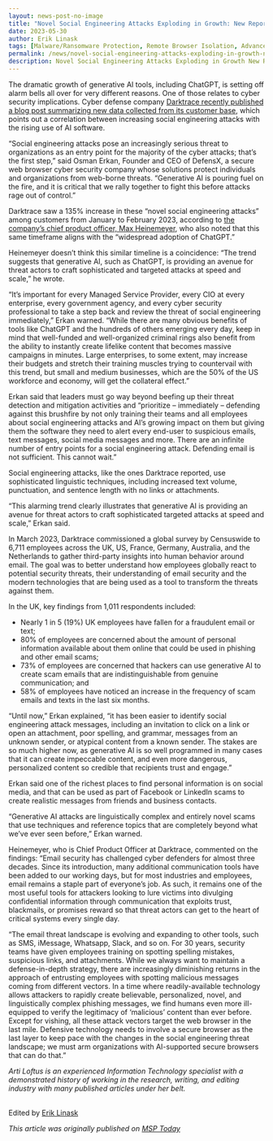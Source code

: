 ```yaml
---
layout: news-post-no-image
title: "Novel Social Engineering Attacks Exploding in Growth: New Report from Darktrace"
date: 2023-05-30
author: Erik Linask
tags: [Malware/Ransomware Protection, Remote Browser Isolation, Advanced URL Protection, File Isolation, SaaS Access Protection]
permalink: /news/novel-social-engineering-attacks-exploding-in-growth-new-report-from-darktrace/
description: Novel Social Engineering Attacks Exploding in Growth New Report from Darktrace
---
```


 
 
 
<p>The dramatic growth of generative AI tools, including ChatGPT, is setting off alarm bells all over for very different reasons. One of those relates to cyber security implications. Cyber defense company&nbsp;<a href="https://darktrace.com/blog/tackling-the-soft-underbelly-of-cyber-security-email-compromise" target="_blank">Darktrace recently published a blog post summarizing new data collected from its customer base</a>, which points out a correlation between increasing social engineering attacks with the rising use of AI software.</p>
<p>“Social engineering attacks pose an increasingly serious threat to organizations as an entry point for the majority of the cyber attacks; that’s the first step,” said Osman Erkan, Founder and CEO of DefensX, a secure web browser cyber security company whose solutions protect individuals and organizations from web-borne threats. “Generative AI is pouring fuel on the fire, and it is critical that we rally together to fight this before attacks rage out of control.”</p>
<p>Darktrace saw a 135% increase in these “novel social engineering attacks” among customers from January to February 2023, according to&nbsp;<a href="https://www.rappler.com/technology/sophisticated-phishing-social-engineering-increase-ai-adoption/" target="_blank">the company’s chief product officer, Max Heinemeyer</a>, who also noted that this same timeframe aligns with the “widespread adoption of ChatGPT.”</p>
<p>Heinemeyer doesn’t think this similar timeline is a coincidence: “The trend suggests that generative AI, such as ChatGPT, is providing an avenue for threat actors to craft sophisticated and targeted attacks at speed and scale,” he wrote.&nbsp;&nbsp;</p>
<p>“It’s important for every Managed Service Provider, every CIO at every enterprise, every government agency, and every cyber security professional to take a step back and review the threat of social engineering immediately,” Erkan warned. “While there are many obvious benefits of tools like ChatGPT and the hundreds of others emerging every day, keep in mind that well-funded and well-organized criminal rings also benefit from the ability to instantly create lifelike content that becomes massive campaigns in minutes. Large enterprises, to some extent, may increase their budgets and stretch their training muscles trying to countervail with this trend, but small and medium businesses, which are the 50% of the US workforce and economy, will get the collateral effect.”</p>
<p>Erkan said that leaders must go way beyond beefing up their threat detection and mitigation activities and “prioritize – immediately – defending against this brushfire by not only training their teams and all employees about social engineering attacks and AI’s growing impact on them but giving them the software they need to alert every end-user to suspicious emails, text messages, social media messages and more. There are an infinite number of entry points for a social engineering attack. Defending email is not sufficient. This cannot wait.”</p>
<p>Social engineering attacks, like the ones Darktrace reported, use sophisticated linguistic techniques, including increased text volume, punctuation, and sentence length with no links or attachments.</p>
<p>“This alarming trend clearly illustrates that generative AI is providing an avenue for threat actors to craft sophisticated targeted attacks at speed and scale,” Erkan said.</p>
<p>In March 2023, Darktrace commissioned a global survey by Censuswide to 6,711 employees across the UK, US, France, Germany, Australia, and the Netherlands to gather third-party insights into human behavior around email. The goal was to better understand how employees globally react to potential security threats, their understanding of email security and the modern technologies that are being used as a tool to transform the threats against them.</p>
<p>In the UK, key findings from 1,011 respondents included:</p>
<ul>
<li>Nearly 1 in 5 (19%) UK employees have fallen for a fraudulent email or text;</li>
<li>80% of employees are concerned about the amount of personal information available about them online that could be used in phishing and other email scams;</li>
<li>73% of employees are concerned that hackers can use generative AI to create scam emails that are indistinguishable from genuine communication; and</li>
<li>58% of employees have noticed an increase in the frequency of scam emails and texts in the last six months.</li>
</ul>
<p>“Until now,” Erkan explained, “it has been easier to identify social engineering attack messages, including an invitation to click on a link or open an attachment, poor spelling, and grammar, messages from an unknown sender, or atypical content from a known sender. The stakes are so much higher now, as generative AI is so well programmed in many cases that it can create impeccable content, and even more dangerous, personalized content so credible that recipients trust and engage.”</p>
<p>Erkan said one of the richest places to find personal information is on social media, and that can be used as part of Facebook or LinkedIn scams to create realistic messages from friends and business contacts.</p>
<p>“Generative AI attacks are linguistically complex and entirely novel scams that use techniques and reference topics that are completely beyond what we’ve ever seen before,” Erkan warned.</p>
<p>Heinemeyer, who is Chief Product Officer at Darktrace, commented on the findings: “Email security has challenged cyber defenders for almost three decades. Since its introduction, many additional communication tools have been added to our working days, but for most industries and employees, email remains a staple part of everyone’s job. As such, it remains one of the most useful tools for attackers looking to lure victims into divulging confidential information through communication that exploits trust, blackmails, or promises reward so that threat actors can get to the heart of critical systems every single day.</p>
<p>“The email threat landscape is evolving and expanding to other tools, such as SMS, iMessage, Whatsapp, Slack, and so on. For 30 years, security teams have given employees training on spotting spelling mistakes, suspicious links, and attachments. While we always want to maintain a defense-in-depth strategy, there are increasingly diminishing returns in the approach of entrusting employees with spotting malicious messages coming from different vectors. In a time where readily-available technology allows attackers to rapidly create believable, personalized, novel, and linguistically complex phishing messages, we find humans even more ill-equipped to verify the legitimacy of ‘malicious’ content than ever before. Except for vishing, all these attack vectors target the web browser in the last mile. Defensive technology needs to involve a secure browser as the last layer to keep pace with the changes in the social engineering threat landscape; we must arm organizations with AI-supported secure browsers that can do that.”</p>
<p></p>
<p><i>Arti Loftus is an experienced Information Technology specialist with a demonstrated history of working in the research, writing, and editing industry with many published articles under her belt.</i></p>
<p><br>Edited by&nbsp;<a href="https://www.msptoday.com/columnist.aspx?id=100047&amp;nm=Erik%20Linask" target="_blank">Erik Linask</a></p>
<p><em>This article was originally published on&nbsp;<a href="https://www.msptoday.com/topics/msp-today/articles/456010-novel-social-engineering-attacks-exploding-growth-new-report.htm" target="_blank">MSP Today</a></em></p>
 